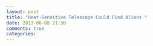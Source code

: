 ```yaml
---
layout: post
title: "Heat-Sensitive Telescope Could Find Aliens "
date: 2013-06-08 21:30
comments: true
categories: 
---
```

